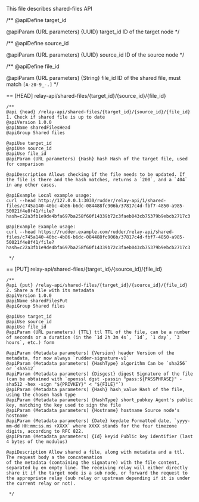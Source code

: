 This file describes shared-files API

 /**
   @apiDefine target_id

   @apiParam (URL parameters) {UUID} target_id ID of the target node
*/

 /**
   @apiDefine source_id

   @apiParam (URL parameters) {UUID} source_id ID of the source node
*/

 /**
   @apiDefine file_id

   @apiParam (URL parameters) {String} file_id ID of the shared file, must match `[A-z0-9_-.]`
*/

== [HEAD] relay-api/shared-files/{target_id}/{source_id}/{file_id}

    /**
    @api {head} /relay-api/shared-files/{target_id}/{source_id}/{file_id} 1. Check if shared file is up to date
    @apiVersion 1.0.0
    @apiName sharedFilesHead
    @apiGroup Shared files
    
    @apiUse target_id
    @apiUse source_id
    @apiUse file_id
    @apiParam (URL parameters) {Hash} hash Hash of the target file, used for comparison

    @apiDescription Allows checking if the file needs to be updated. If the file is there and the hash matches, returns a `200`, and a `404` in any other cases.

    @apiExample Local example usage:
    curl --head http://127.0.0.1:3030/rudder/relay-api/1/shared-files/c745a140-40bc-4b86-b6dc-084488fc906b/37817c4d-fbf7-4850-a985-50021f4e8f41/file?hash=c22a3fb1e9de4bfa697ba258f60f14339b72c3faeb043cb75379b9ebcb2717c3

    @apiExample Example usage:
    curl --head https://rudder.example.com/rudder/relay-api/shared-files/c745a140-40bc-4b86-b6dc-084488fc906b/37817c4d-fbf7-4850-a985-50021f4e8f41/file?hash=c22a3fb1e9de4bfa697ba258f60f14339b72c3faeb043cb75379b9ebcb2717c3

     */

== [PUT] relay-api/shared-files/{target_id}/{source_id}/{file_id}

    /**
    @api {put} /relay-api/shared-files/{target_id}/{source_id}/{file_id} 2. Share a file with its metadata
    @apiVersion 1.0.0
    @apiName sharedFilesPut
    @apiGroup Shared files
    
    @apiUse target_id
    @apiUse source_id
    @apiUse file_id
    @apiParam (URL parameters) {TTL} ttl TTL of the file, can be a number of seconds or a duration (in the `1d 2h 3m 4s`, `1d`, `1 day`, `3 hours`, etc.) form

    @apiParam (Metadata parameters) {Version} header Version of the metadata, for now always `rudder-signature-v1`
    @apiParam (Metadata parameters) {HashType} algorithm Can be `sha256` or `sha512`
    @apiParam (Metadata parameters) {Disgest} digest Signature of the file (can be obtained with `openssl dgst -passin "pass:${PASSPHRASE}" -sha512 -hex -sign "${PRIVKEY}" < "${FILE}"`)
    @apiParam (Metadata parameters) {Hash} hash_value Hash of the file, using the chosen hash type
    @apiParam (Metadata parameters) {HashType} short_pubkey Agent's public key, matching the key used to sign the file
    @apiParam (Metadata parameters) {Hostname} hostname Source node's hostname
    @apiParam (Metadata parameters) {Date} keydate Formatted date, `yyyy-mm-dd HH:mm:ss.ms +XXXX` where XXXX stands for the four timezone digits, according to RFC 822.
    @apiParam (Metadata parameters) {Id} keyid Public key identifier (last 4 bytes of the modulus)

    @apiDescription Allow shared a file, along with metadata and a ttl. The request body a the concatenation
    of the metadata (containing the signature) with the file content, separated by en empty line. The receiving relay will either directly share it if the target node is a sub node, or forward the request to the appropriate relay (sub relay or upstream depending if it is under the current relay or not).

     */
